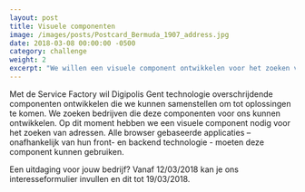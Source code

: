 ```yaml
---
layout: post                        
title: Visuele componenten
image: /images/posts/Postcard_Bermuda_1907_address.jpg
date: 2018-03-08 00:00:00 -0500
category: challenge
weight: 2
excerpt: "We willen een visuele component ontwikkelen voor het zoeken van adressen"
---
```


Met de Service Factory wil Digipolis Gent technologie overschrijdende componenten ontwikkelen die we kunnen samenstellen om tot oplossingen te komen. We zoeken bedrijven die deze componenten voor ons kunnen ontwikkelen. Op dit moment hebben we een visuele component nodig voor het zoeken van adressen.
Alle browser gebaseerde applicaties – onafhankelijk van hun front- en backend technologie - moeten deze component kunnen gebruiken.

Een uitdaging voor jouw bedrijf? Vanaf 12/03/2018 kan je ons interesseformulier invullen en dit tot 19/03/2018.








 
